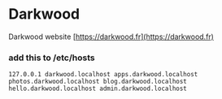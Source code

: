 Darkwood
========

Darkwood website [https://darkwood.fr](https://darkwood.fr)

### add this to /etc/hosts
```
127.0.0.1 darkwood.localhost apps.darkwood.localhost photos.darkwood.localhost blog.darkwood.localhost hello.darkwood.localhost admin.darkwood.localhost
```
